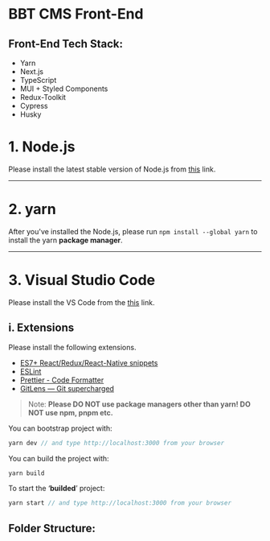 # BBT CMS Front-End

## Front-End Tech Stack:

- Yarn
- Next.js
- TypeScript
- MUI + Styled Components
- Redux-Toolkit
- Cypress
- Husky

# 1. Node.js

Please install the latest stable version of Node.js from [this](https://nodejs.org/en/download/) link.

---

# 2. yarn

After you've installed the Node.js, please run `npm install --global yarn` to install the yarn **package manager**.

---

# 3. Visual Studio Code

Please install the VS Code from the [this](https://code.visualstudio.com/download) link.

## i. Extensions

Please install the following extensions.

- [ES7+ React/Redux/React-Native snippets](https://marketplace.visualstudio.com/items?itemName=dsznajder.es7-react-js-snippets)
- [ESLint](https://marketplace.visualstudio.com/items?itemName=dbaeumer.vscode-eslint)
- [Prettier - Code Formatter](https://marketplace.visualstudio.com/items?itemName=esbenp.prettier-vscode)
- [GitLens — Git supercharged](https://marketplace.visualstudio.com/items?itemName=eamodio.gitlens)

> Note: **Please DO NOT use package managers other than yarn! DO NOT use npm, pnpm etc.**
> 

You can bootstrap project with: 

```jsx
yarn dev // and type http://localhost:3000 from your browser
```

You can build the project with:

```jsx
yarn build
```

To start the ‘**builded**’ project:

```jsx
yarn start // and type http://localhost:3000 from your browser
```

## Folder Structure:
